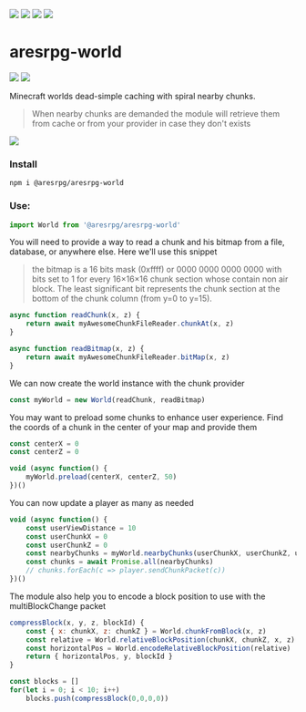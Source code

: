 ![][licence] [![][npm]][npmlink] [![][travis]][travislink] [![][depfu]][depfulink]

# aresrpg-world

[![][discord]][discordlink] [![][twitter]][twitterlink]

[licence]: https://img.shields.io/github/license/AresRPG/aresrpg-world.svg?style=for-the-badge
[npm]: https://img.shields.io/npm/v/@aresrpg/aresrpg-world.svg?logo=npm&style=for-the-badge
[npmlink]: https://www.npmjs.com/package/@aresrpg/aresrpg-world
[travis]: https://img.shields.io/travis/com/AresRPG/aresrpg-world.svg?logo=travis&style=for-the-badge
[travislink]: https://travis-ci.com/AresRPG/aresrpg-world
[depfu]: https://img.shields.io/depfu/AresRPG/aresrpg-world.svg?style=for-the-badge
[depfulink]: https://depfu.com/repos/AresRPG/aresrpg-world
[twitter]: https://img.shields.io/badge/follow-us-blue.svg?logo=twitter&style=for-the-badge
[twitterlink]: https://twitter.com/AresRPG
[discord]: https://img.shields.io/discord/265104803531587584.svg?logo=discord&style=for-the-badge
[discordlink]: https://discord.gg/Ea6a5cn

Minecraft worlds dead-simple caching with spiral nearby chunks.

> When nearby chunks are demanded the module will retrieve them from cache or from your provider in case they don't exists

![](https://i.imgur.com/DAAZ2Hp.png)

### Install

`npm i @aresrpg/aresrpg-world`

### Use:

```js
import World from '@aresrpg/aresrpg-world'
```

You will need to provide a way to read a chunk and his bitmap from a file, database, or anywhere else.
Here we'll use this snippet

> the bitmap is a 16 bits mask (0xffff) or 0000 0000 0000 0000 with bits set to 1 for every 16×16×16 chunk section whose contain non air block. The least significant bit represents the chunk section at the bottom of the chunk column (from y=0 to y=15).

```js
async function readChunk(x, z) {
	return await myAwesomeChunkFileReader.chunkAt(x, z)
}

async function readBitmap(x, z) {
	return await myAwesomeChunkFileReader.bitMap(x, z)
}
```

We can now create the world instance with the chunk provider

```js
const myWorld = new World(readChunk, readBitmap)
```

You may want to preload some chunks to enhance user experience. Find the coords of a chunk in the center
of your map and provide them

```js
const centerX = 0
const centerZ = 0

void (async function() {
	myWorld.preload(centerX, centerZ, 50)
})()
```

You can now update a player as many as needed

```js
void (async function() {
	const userViewDistance = 10
	const userChunkX = 0
	const userChunkZ = 0
	const nearbyChunks = myWorld.nearbyChunks(userChunkX, userChunkZ, userViewDistance)
	const chunks = await Promise.all(nearbyChunks)
	// chunks.forEach(c => player.sendChunkPacket(c))
})()
```

The module also help you to encode a block position to use with the multiBlockChange packet

```js
compressBlock(x, y, z, blockId) {
	const { x: chunkX, z: chunkZ } = World.chunkFromBlock(x, z)
	const relative = World.relativeBlockPosition(chunkX, chunkZ, x, z)
	const horizontalPos = World.encodeRelativeBlockPosition(relative)
	return { horizontalPos, y, blockId }
}

const blocks = []
for(let i = 0; i < 10; i++)
	blocks.push(compressBlock(0,0,0,0))
```
